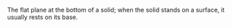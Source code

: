 The flat plane at the bottom of a solid; when the solid stands on a
surface, it usually rests on its base.
